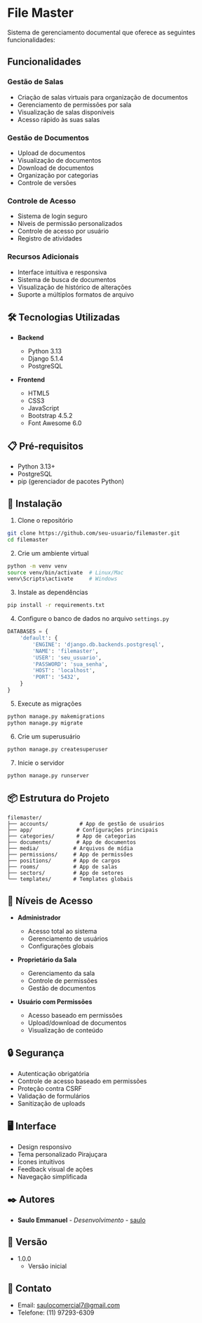 # File Master

Sistema de gerenciamento documental que oferece as seguintes funcionalidades:

## Funcionalidades

### Gestão de Salas
- Criação de salas virtuais para organização de documentos
- Gerenciamento de permissões por sala
- Visualização de salas disponíveis
- Acesso rápido às suas salas

### Gestão de Documentos
- Upload de documentos
- Visualização de documentos
- Download de documentos
- Organização por categorias
- Controle de versões

### Controle de Acesso
- Sistema de login seguro
- Níveis de permissão personalizados
- Controle de acesso por usuário
- Registro de atividades

### Recursos Adicionais
- Interface intuitiva e responsiva
- Sistema de busca de documentos
- Visualização de histórico de alterações
- Suporte a múltiplos formatos de arquivo

## 🛠️ Tecnologias Utilizadas

- **Backend**
  - Python 3.13
  - Django 5.1.4
  - PostgreSQL

- **Frontend**
  - HTML5
  - CSS3
  - JavaScript
  - Bootstrap 4.5.2
  - Font Awesome 6.0

## 📋 Pré-requisitos

- Python 3.13+
- PostgreSQL
- pip (gerenciador de pacotes Python)

## 🔧 Instalação

1. Clone o repositório
```bash
git clone https://github.com/seu-usuario/filemaster.git
cd filemaster
```

2. Crie um ambiente virtual
```bash
python -m venv venv
source venv/bin/activate  # Linux/Mac
venv\Scripts\activate     # Windows
```

3. Instale as dependências
```bash
pip install -r requirements.txt
```

4. Configure o banco de dados no arquivo `settings.py`
```python
DATABASES = {
    'default': {
        'ENGINE': 'django.db.backends.postgresql',
        'NAME': 'filemaster',
        'USER': 'seu_usuario',
        'PASSWORD': 'sua_senha',
        'HOST': 'localhost',
        'PORT': '5432',
    }
}
```

5. Execute as migrações
```bash
python manage.py makemigrations
python manage.py migrate
```

6. Crie um superusuário
```bash
python manage.py createsuperuser
```

7. Inicie o servidor
```bash
python manage.py runserver
```

## 📦 Estrutura do Projeto

```
filemaster/
├── accounts/          # App de gestão de usuários
├── app/              # Configurações principais
├── categories/       # App de categorias
├── documents/        # App de documentos
├── media/           # Arquivos de mídia
├── permissions/     # App de permissões
├── positions/       # App de cargos
├── rooms/           # App de salas
├── sectors/         # App de setores
└── templates/       # Templates globais
```

## 👥 Níveis de Acesso

- **Administrador**
  - Acesso total ao sistema
  - Gerenciamento de usuários
  - Configurações globais

- **Proprietário da Sala**
  - Gerenciamento da sala
  - Controle de permissões
  - Gestão de documentos

- **Usuário com Permissões**
  - Acesso baseado em permissões
  - Upload/download de documentos
  - Visualização de conteúdo

## 🔒 Segurança

- Autenticação obrigatória
- Controle de acesso baseado em permissões
- Proteção contra CSRF
- Validação de formulários
- Sanitização de uploads

## 🖥️ Interface

- Design responsivo
- Tema personalizado Pirajuçara
- Ícones intuitivos
- Feedback visual de ações
- Navegação simplificada

## ✒️ Autores

* **Saulo Emmanuel** - *Desenvolvimento* - [saulo](https://github.com/saulosilva2809/)

## 📌 Versão

* 1.0.0
    * Versão inicial

## 📧 Contato

* Email: saulocomercial7@gmail.com
* Telefone: (11) 97293-6309